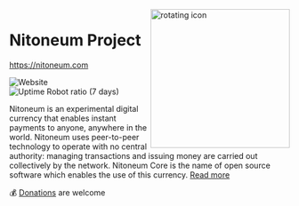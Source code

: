 <img alt="rotating icon" href="nitoneum.gif" width="250" align="right">

# Nitoneum Project

https://nitoneum.com

![Website](https://img.shields.io/website?down_color=red&down_message=down&up_color=success&up_message=up&url=https%3A%2F%2Fnitoneum.com) ![Uptime Robot ratio (7 days)](https://img.shields.io/uptimerobot/ratio/7/m788016512-c588ac46f17e954369b914ca)

Nitoneum is an experimental digital currency that enables instant payments to anyone, anywhere in the world. Nitoneum uses peer-to-peer technology to operate with no central authority: managing transactions and issuing money are carried out collectively by the network. Nitoneum Core is the name of open source software which enables the use of this currency. [Read more](https://github.com/nitoneum/core#readme)


💰 [Donations](https://github.com/nitoneum/donations#readme) are welcome
